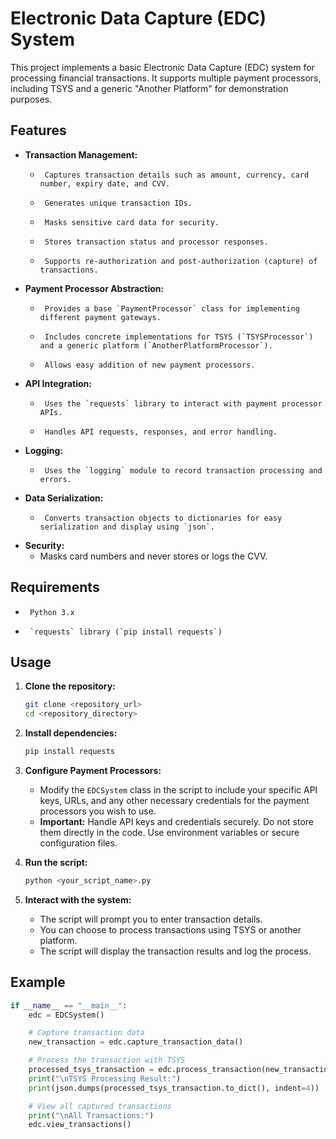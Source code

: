 # Electronic Data Capture (EDC) System

This project implements a basic Electronic Data Capture (EDC) system for processing financial transactions. It supports multiple payment processors, including TSYS and a generic "Another Platform" for demonstration purposes.

## Features

-   **Transaction Management:**
    -      Captures transaction details such as amount, currency, card number, expiry date, and CVV.
    -      Generates unique transaction IDs.
    -      Masks sensitive card data for security.
    -      Stores transaction status and processor responses.
    -      Supports re-authorization and post-authorization (capture) of transactions.
-   **Payment Processor Abstraction:**
    -      Provides a base `PaymentProcessor` class for implementing different payment gateways.
    -      Includes concrete implementations for TSYS (`TSYSProcessor`) and a generic platform (`AnotherPlatformProcessor`).
    -      Allows easy addition of new payment processors.
-   **API Integration:**
    -      Uses the `requests` library to interact with payment processor APIs.
    -      Handles API requests, responses, and error handling.
-   **Logging:**
    -      Uses the `logging` module to record transaction processing and errors.
-   **Data Serialization:**
    -      Converts transaction objects to dictionaries for easy serialization and display using `json`.
-   **Security:**
    -   Masks card numbers and never stores or logs the CVV.

## Requirements

-      Python 3.x
-      `requests` library (`pip install requests`)

## Usage

1.  **Clone the repository:**

    ```bash
    git clone <repository_url>
    cd <repository_directory>
    ```

2.  **Install dependencies:**

    ```bash
    pip install requests
    ```

3.  **Configure Payment Processors:**
    -   Modify the `EDCSystem` class in the script to include your specific API keys, URLs, and any other necessary credentials for the payment processors you wish to use.
    -   **Important:** Handle API keys and credentials securely. Do not store them directly in the code. Use environment variables or secure configuration files.

4.  **Run the script:**

    ```bash
    python <your_script_name>.py
    ```

5.  **Interact with the system:**
    -   The script will prompt you to enter transaction details.
    -   You can choose to process transactions using TSYS or another platform.
    -   The script will display the transaction results and log the process.

## Example

```python
if __name__ == "__main__":
    edc = EDCSystem()

    # Capture transaction data
    new_transaction = edc.capture_transaction_data()

    # Process the transaction with TSYS
    processed_tsys_transaction = edc.process_transaction(new_transaction.copy(), platform="tsys")
    print("\nTSYS Processing Result:")
    print(json.dumps(processed_tsys_transaction.to_dict(), indent=4))

    # View all captured transactions
    print("\nAll Transactions:")
    edc.view_transactions()